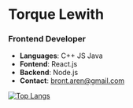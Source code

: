 <h1>Torque Lewith</h1>
<h3>Frontend Developer</h3>

- __Languages__: C++  JS  Java
- __Fontend__: React.js
- __Backend__: Node.js
- __Contact__: bront.aren@gmail.com

[![Top Langs](https://github-readme-stats.vercel.app/api/top-langs/?username=arenbronton&layout=donut&theme=dark&hide_border=true)](https://github.com/anuraghazra/github-readme-stats)
